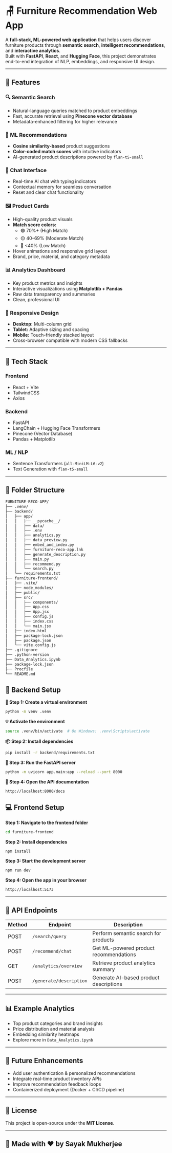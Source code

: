 # 🪑 Furniture Recommendation Web App

A **full-stack, ML-powered web application** that helps users discover furniture products through **semantic search**, **intelligent recommendations**, and **interactive analytics**.  
Built with **FastAPI**, **React**, and **Hugging Face**, this project demonstrates end-to-end integration of NLP, embeddings, and responsive UI design.

---

## 🚀 Features

### 🔍 Semantic Search
- Natural-language queries matched to product embeddings  
- Fast, accurate retrieval using **Pinecone vector database**  
- Metadata-enhanced filtering for higher relevance  

### 🧠 ML Recommendations
- **Cosine similarity-based** product suggestions  
- **Color-coded match scores** with intuitive indicators  
- AI-generated product descriptions powered by `flan-t5-small`  

### 💬 Chat Interface
- Real-time AI chat with typing indicators  
- Contextual memory for seamless conversation  
- Reset and clear chat functionality  

### 🖼️ Product Cards
- High-quality product visuals  
- **Match score colors:**
  - 🟢 70%+ (High Match)
  - 🟡 40–69% (Moderate Match)
  - 🔴 <40% (Low Match)
- Hover animations and responsive grid layout  
- Brand, price, material, and category metadata  

### 📊 Analytics Dashboard
- Key product metrics and insights  
- Interactive visualizations using **Matplotlib + Pandas**  
- Raw data transparency and summaries  
- Clean, professional UI  

### 📱 Responsive Design
- **Desktop:** Multi-column grid  
- **Tablet:** Adaptive sizing and spacing  
- **Mobile:** Touch-friendly stacked layout  
- Cross-browser compatible with modern CSS fallbacks  

---

## 🧰 Tech Stack

### Frontend
- React + Vite  
- TailwindCSS  
- Axios  

### Backend
- FastAPI  
- LangChain + Hugging Face Transformers  
- Pinecone (Vector Database)  
- Pandas + Matplotlib  

### ML / NLP
- Sentence Transformers (`all-MiniLM-L6-v2`)  
- Text Generation with `flan-t5-small`  

---

## 📁 Folder Structure

```bash
FURNITURE-RECO-APP/
├── .venv/
├── backend/
│   ├── app/
│   │   ├── __pycache__/
│   │   ├── data/
│   │   ├── .env
│   │   ├── analytics.py
│   │   ├── data_preview.py
│   │   ├── embed_and_index.py
│   │   ├── furniture-reco-app.lnk
│   │   ├── generate_description.py
│   │   ├── main.py
│   │   ├── recommend.py
│   │   └── search.py
│   └── requirements.txt
├── furniture-frontend/
│   ├── .vite/
│   ├── node_modules/
│   ├── public/
│   ├── src/
│   │   ├── components/
│   │   ├── App.css
│   │   ├── App.jsx
│   │   ├── config.js
│   │   ├── index.css
│   │   └── main.jsx
│   ├── index.html
│   ├── package-lock.json
│   ├── package.json
│   └── vite.config.js
├── .gitignore
├── .python-version
├── Data_Analytics.ipynb
├── package-lock.json
├── Procfile
└── README.md


```
## 🐍 Backend Setup

**🔧 Step 1: Create a virtual environment**
```bash
python -m venv .venv
```

**💡 Activate the environment**
```bash
source .venv/bin/activate  # On Windows: .venv\Scripts\activate
```

**📦 Step 2: Install dependencies**
```bash
pip install -r backend/requirements.txt
```

**🚀 Step 3: Run the FastAPI server**
```bash
python -m uvicorn app.main:app --reload --port 8000
```

**📜 Step 4: Open the API documentation**
```
http://localhost:8000/docs
```

## 💻 Frontend Setup

**Step 1: Navigate to the frontend folder**
```bash
cd furniture-frontend
```

**Step 2: Install dependencies**
```bash
npm install
```

**Step 3: Start the development server**
```bash
npm run dev
```

**Step 4: Open the app in your browser**
```
http://localhost:5173
```

---

## 📡 API Endpoints

| Method | Endpoint                 | Description                             |
|--------|--------------------------|-----------------------------------------|
| POST   | `/search/query`          | Perform semantic search for products    |
| POST   | `/recommend/chat`        | Get ML-powered product recommendations  |
| GET    | `/analytics/overview`    | Retrieve product analytics summary      |
| POST   | `/generate/description`  | Generate AI-based product descriptions  |

---

## 📊 Example Analytics

- Top product categories and brand insights  
- Price distribution and material analysis  
- Embedding similarity heatmaps  
- Explore more in `Data_Analytics.ipynb`

---

## 🧠 Future Enhancements

- Add user authentication & personalized recommendations  
- Integrate real-time product inventory APIs  
- Improve recommendation feedback loops  
- Containerized deployment (Docker + CI/CD pipeline)

---

## 🪪 License

This project is open-source under the **MIT License**.

---

## 🌟 Made with ❤️ by Sayak Mukherjee


